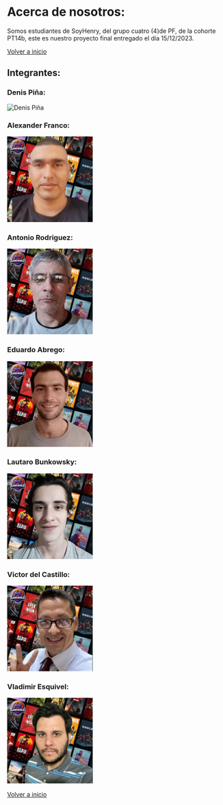 # Acerca de nosotros:
Somos estudiantes de SoyHenry, del grupo cuatro (4)de PF, de la cohorte PT14b, este es nuestro proyecto final entregado el día 15/12/2023.

[Volver a inicio](../../README.md)

## Integrantes: 

### Denis Piña:
<img src="https://res.cloudinary.com/dmhxl1rpc/image/upload/v1702685892/denis_oxzjdj.jpg" alt="Denis Piña" style="max-width: 200px;">


### Alexander Franco:
<img src="./imgs/alexander%20franco2.jpg" alt="Alexander Franco" style="max-width: 200px;">


### Antonio Rodriguez:
<img src="./imgs/antonio%20rodriguez2.jpg" alt="Antonio Rodriguez" style="max-width: 200px;">


### Eduardo Abrego:
<img src="./imgs/eduardo%20abrego2.jpg" alt="Eduardo Abrego" style="max-width: 200px;">


### Lautaro Bunkowsky:
<img src="./imgs/lautaro%20bunkowsky2.jpg" alt="Lautaro Bunkowsky" style="max-width: 200px;">


### Victor del Castillo:
<img src="./imgs/victor%20del%20castillo2.jpg" alt="Victor del Castillo" style="max-width: 200px;">


### Vladimir Esquivel:
<img src="./imgs/vladimir%20esquivel2.jpg" alt="Vladimir Esquivel" style="max-width: 200px;">

<br>

[Volver a inicio](../../README.md)
